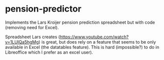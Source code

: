 # pension-predictor
Implements the Lars Kroijer pension prediction spreadsheet but with code (removing need for Excel).

Spreadsheet Lars creates (https://www.youtube.com/watch?v=1LUIQa5hgMg) is great, but does rely on a feature that seems to be only available in Excel (the datatables feature). This is hard (impossible?) to do in Libreoffice which I prefer as an excel user). 
